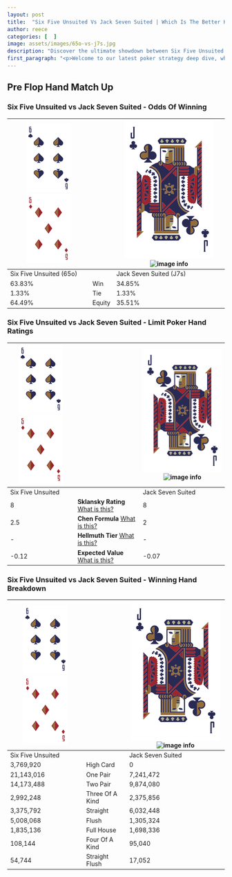 ```yaml
---
layout: post
title:  "Six Five Unsuited Vs Jack Seven Suited | Which Is The Better Hand In Poker? A Complete Guide"
author: reece
categories: [  ]
image: assets/images/65o-vs-j7s.jpg
description: "Discover the ultimate showdown between Six Five Unsuited and Jack Seven Suited in poker! Uncover the odds, strategies, and scenarios where one hand triumphs over the other. Get ready to up your poker game with this thrilling analysis."
first_paragraph: "<p>Welcome to our latest poker strategy deep dive, where we're pitting two distinct hands against each other in a high-stakes showdown: Six Five Unsuited vs Jack Seven Suited.</p><p>In the dynamic world of poker, every decision counts, and knowing which hand holds the upper hand is key to your success at the table.</p><p>In this article, we'll dissect these two hands, explore the scenarios where one dominates the other, and equip you with the knowledge to make strategic choices that can tip the odds in your favor.</p><p>Get ready to unravel the intriguing dynamics of these poker hands and elevate your game to new heights.</p>"
---
```




[comment]: # (sp0)

## Pre Flop Hand Match Up

<div class="table hand-ratings" markdown="1"> 



### Six Five Unsuited vs Jack Seven Suited - Odds Of Winning


    
| ![image info](assets/images/hand1/6.png) ![image info](assets/images/hand1/5o.png) |  | ![image info](assets/images/hand2/J.png) ![image info](assets/images/hand2/7s.png) |
| -------- | -------- | -------- |
| Six Five Unsuited (65o) |  | Jack Seven Suited (J7s) |
| 63.83% | Win | 34.85% |
| 1.33% | Tie | 1.33% |
| 64.49% | Equity | 35.51% |




[comment]: # (sp1)



### Six Five Unsuited vs Jack Seven Suited - Limit Poker Hand Ratings


    
| ![image info](assets/images/hand1/6.png) ![image info](assets/images/hand1/5o.png) |  | ![image info](assets/images/hand2/J.png) ![image info](assets/images/hand2/7s.png) |
| -------- | -------- | -------- |
| Six Five Unsuited |  | Jack Seven Suited |
| 8 | **Sklansky Rating** [What is this?](/sklansky-rating-explained) | 8 |
| 2.5 | **Chen Formula** [What is this?](/chen-formula-explained) | 2 |
| - | **Hellmuth Tier** [What is this?](/Hellmuth-tier-explained) | - |
| -0.12 | **Expected Value** [What is this?](/expected-value-explained) | -0.07 |




[comment]: # (sp2)



### Six Five Unsuited vs Jack Seven Suited - Winning Hand Breakdown


    
| ![image info](assets/images/hand1/6.png) ![image info](assets/images/hand1/5o.png) |  | ![image info](assets/images/hand2/J.png) ![image info](assets/images/hand2/7s.png) |
| -------- | -------- | -------- |
| Six Five Unsuited |  | Jack Seven Suited |
| 3,769,920 | High Card | 0 |
| 21,143,016 | One Pair | 7,241,472 |
| 14,173,488 | Two Pair | 9,874,080 |
| 2,992,248 | Three Of A Kind | 2,375,856 |
| 3,375,792 | Straight | 6,032,448 |
| 5,008,068 | Flush | 1,305,324 |
| 1,835,136 | Full House | 1,698,336 |
| 108,144 | Four Of A Kind | 95,040 |
| 54,744 | Straight Flush | 17,052 |




[comment]: # (sp3)



</div>

[comment]: # (sp4)



[comment]: # (sp5)

